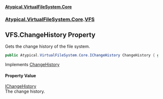 #### [Atypical.VirtualFileSystem.Core](VirtualFileSystem.md 'VirtualFileSystem')
### [Atypical.VirtualFileSystem.Core](VirtualFileSystem.md#Atypical.VirtualFileSystem.Core 'Atypical.VirtualFileSystem.Core').[VFS](VFS.md 'Atypical.VirtualFileSystem.Core.VFS')

## VFS.ChangeHistory Property

Gets the change history of the file system.

```csharp
public Atypical.VirtualFileSystem.Core.IChangeHistory ChangeHistory { get; }
```

Implements [ChangeHistory](IVirtualFileSystem.ChangeHistory.md 'Atypical.VirtualFileSystem.Core.Contracts.IVirtualFileSystem.ChangeHistory')

#### Property Value
[IChangeHistory](IChangeHistory.md 'Atypical.VirtualFileSystem.Core.IChangeHistory')  
The change history.
